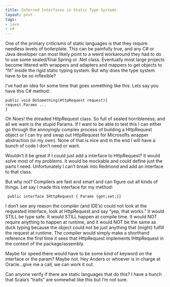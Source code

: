 ```yaml
--- 
title: Inferred Interfaces in Static Type Systems
layout: post
tags: 
- java
- c#
---
```

<p>One of the primary criticisms of static languages is that they require needless levels of boilerplate. This can be painfully true, and any C# or Java developer can most likely point to a weird workaround they had to do to use some sealed/final Spring or .Net class. Eventually most large projects become littered with wrappers and adapters and mappers to get objects to “fit” inside the rigid static typing system. But why does the type system have to be so inflexible?</p>

<p>I’ve had an idea for some time that goes something like this. Lets say you have this C# method:</p>

<pre><code>public void DoSomething(HttpRequest request){
request.Params ...
}
</code></pre>

<p>Oh Noes! the dreaded HttpRequest class. So full of sealed horribleness; and all we want is the stupid Params. If I want to be able to test this I can either go through the annoyingly complex process of building a HttpRequest object or I can try and swap out HttpRequest for Microsofts wrapper abstraction (or my own). None of that is nice and in the end I will have a bunch of code I don’t need or want.</p>

<p>Wouldn’t it be great if I could just add a interface to HttpRequest? It would solve most of my problems. It would be mockable and could define just the parts I need. Unfortunately I can’t break into Redmond and add an interface to that class.</p>

<p>But why not? Compilers are fast and smart and can figure out all kinds of things. Let say I made this interface for my method:</p>

<pre><code> public interface IHttpRequest { Params {get;set;}}
</code></pre>

<p>I don’t see any reason the compiler (and IDE’s) could not look at the requested interface, look at HttpRequest and say “yep, that works.” It would STILL be type safe. It would STILL happen at compile time. It would NOT require anything to happen at runtime, and it would NOT be the same as duck typing because the object could not be just anything that (might) fulfill the request at runtime. The compiler would simply make a shorthand reference the first time it sees that HttpRequest implements IHttpRequest in the context of the package/assembly.</p>

<p>Maybe for speed there would have to be some kind of keyword on the interface or the param? Maybe not. Hey Anders or whoever is in charge at Oracle&#8230;give me a call, we can work it out.</p>

<p>Can anyone verify if there are static languages that do this? I have a hunch that Scala’s “traits” are somewhat like this but I’m not sure.</p>
